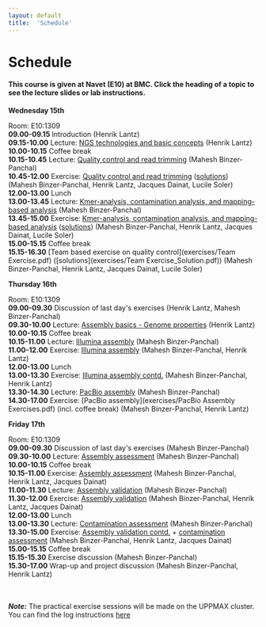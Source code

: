 ```yaml
---
layout: default
title:  'Schedule'
---
```


# Schedule

#### This course is given at Navet (E10) at BMC. Click the heading of a topic to see the lecture slides or lab instructions.

**Wednesday 15th**

Room: E10:1309  
**09.00-09.15** Introduction (Henrik Lantz)  
**09.15-10.00** Lecture: [NGS technologies and basic concepts](files/Sequence_technologies_2016.ppt) (Henrik Lantz)  
**10.00-10.15** Coffee break  
**10.15-10.45** Lecture: [Quality control and read trimming](files/Sequence_Quality_Assessment.pdf) (Mahesh Binzer-Panchal)  
**10.45-12.00** Exercise: [Quality control and read trimming](exercises/Sequence_Data_Quality_Assessment_Exercises.pdf) ([solutions](exercises/Sequence_Data_Quality_Assessment_Exercises_and_Solutions.pdf)) (Mahesh Binzer-Panchal, Henrik Lantz, Jacques Dainat, Lucile Soler)  
**12.00-13.00** Lunch  
**13.00-13.45** Lecture: [Kmer-analysis, contamination analysis, and mapping-based analysis](files/KmerAnalysisContaminationMapping.pdf) (Mahesh Binzer-Panchal)  
**13.45-15.00** Exercise: [Kmer-analysis, contamination analysis, and mapping-based analysis](exercises/KmerAnalysisAndContamination_Exercises.pdf) ([solutions](exercises/KmerAnalysisAndContamination_ExercisesAndSolutions.pdf)) (Mahesh Binzer-Panchal, Henrik Lantz, Jacques Dainat, Lucile Soler)  
**15.00-15.15** Coffee break  
**15.15-16.30** [Team based exercise on quality control](exercises/Team Exercise.pdf) ([solutions](exercises/Team Exercise_Solution.pdf)) (Mahesh Binzer-Panchal, Henrik Lantz, Jacques Dainat, Lucile Soler)  

**Thursday 16th**

Room: E10:1309  
**09.00-09.30** Discussion of last day's exercises (Henrik Lantz, Mahesh Binzer-Panchal)  
**09.30-10.00** Lecture: [Assembly basics - Genome properties](files/Genome_properties_2016.ppt) (Henrik Lantz)  
**10.00-10.15** Coffee break  
**10.15-11.00** Lecture: [Illumina assembly](files/2016-11-15_Illumina_assembly_45_min.pdf) (Mahesh Binzer-Panchal)  
**11.00-12.00** Exercise: [Illumina assembly](exercises/illumina_assembly) (Mahesh Binzer-Panchal, Henrik Lantz)  
**12.00-13.00** Lunch  
**13.00-13.30** Exercise: [Illumina assembly contd.](exercises/illumina_assembly) (Mahesh Binzer-Panchal, Henrik Lantz)  
**13.30-14.30** Lecture: [PacBio assembly](files/PacBio_Assembly.pdf) (Mahesh Binzer-Panchal)  
**14.30-17.00** Exercise: [PacBio assembly](exercises/PacBio Assembly Exercises.pdf) (incl. coffee break) (Mahesh Binzer-Panchal, Henrik Lantz)  

**Friday 17th**

Room: E10:1309  
**09.00-09.30** Discussion of last day's exercises (Mahesh Binzer-Panchal)  
**09.30-10.00** Lecture: [Assembly assessment](files/Assembly_assessment.pdf) (Mahesh Binzer-Panchal)  
**10.00-10.15** Coffee break  
**10.15-11.00** Exercise: [Assembly assessment](exercises/assembly_assessment) (Mahesh Binzer-Panchal, Henrik Lantz, Jacques Dainat)  
**11.00-11.30** Lecture: [Assembly validation](files/Assembly_validation.pdf) (Mahesh Binzer-Panchal)  
**11.30-12.00** Exercise: [Assembly validation](exercises/assembly_validation) (Mahesh Binzer-Panchal, Henrik Lantz, Jacques Dainat)  
**12.00-13.00** Lunch  
**13.00-13.30** Lecture: [Contamination assessment](files/Contamination_assessment.pdf) (Mahesh Binzer-Panchal)  
**13.30-15.00** Exercise: [Assembly validation contd.](exercises/assembly_validation) + [contamination assessment](exercises/contamination_assessment) (Mahesh Binzer-Panchal, Henrik Lantz, Jacques Dainat)  
**15.00-15.15** Coffee break  
**15.15-15.30** Exercise discussion (Mahesh Binzer-Panchal)  
**15.30-17.00** Wrap-up and project discussion (Mahesh Binzer-Panchal, Henrik Lantz)  
<br/>
<br/>

***Note:***
The practical exercise sessions will be made on the UPPMAX cluster. You can find the log instructions [here](login_instructions)
